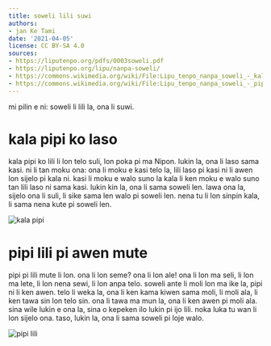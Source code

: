 ```yaml
---
title: soweli lili suwi
authors:
- jan Ke Tami
date: '2021-04-05'
license: CC BY-SA 4.0
sources:
- https://liputenpo.org/pdfs/0003soweli.pdf
- https://liputenpo.org/lipu/nanpa-soweli/
- https://commons.wikimedia.org/wiki/File:Lipu_tenpo_nanpa_soweli_-_kala_pipi.png
- https://commons.wikimedia.org/wiki/File:Lipu_tenpo_nanpa_soweli_-_pipi_lili.png
---
```


mi pilin e ni: soweli li lili la, ona li suwi.

# kala pipi ko laso

kala pipi ko lili li lon telo suli, lon poka pi ma Nipon. lukin la, ona li laso sama kasi. ni li tan moku ona: ona li moku e kasi telo la, lili laso pi kasi ni li awen lon sijelo pi kala ni. kasi li moku e walo suno la kala li ken moku e walo suno tan lili laso ni sama kasi. lukin kin la, ona li sama soweli len. lawa ona la, sijelo ona li suli, li sike sama len walo pi soweli len. nena tu li lon sinpin kala, li sama nena kute pi soweli len.

![kala pipi](https://upload.wikimedia.org/wikipedia/commons/f/fd/Lipu_tenpo_nanpa_soweli_-_kala_pipi.png)

# pipi lili pi awen mute

pipi pi lili mute li lon. ona li lon seme? ona li lon ale! ona li lon ma seli, li lon ma lete, li lon nena sewi, li lon anpa telo. soweli ante li moli lon ma ike la, pipi ni li ken awen. telo li weka la, ona li ken kama kiwen sama moli, li moli ala, li ken tawa sin lon telo sin. ona li tawa ma mun la, ona li ken awen pi moli ala. sina wile lukin e ona la, sina o kepeken ilo lukin pi ijo lili. noka luka tu wan li lon sijelo ona. taso, lukin la, ona li sama soweli pi loje walo.

![pipi lili](https://upload.wikimedia.org/wikipedia/commons/8/89/Lipu_tenpo_nanpa_soweli_-_pipi_lili.png)